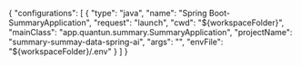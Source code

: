 

{
    "configurations": [
        {
            "type": "java",
            "name": "Spring Boot-SummaryApplication<summary-summay-data-spring-ai>",
            "request": "launch",
            "cwd": "${workspaceFolder}",
            "mainClass": "app.quantun.summary.SummaryApplication",
            "projectName": "summary-summay-data-spring-ai",
            "args": "",
            "envFile": "${workspaceFolder}/.env"
        }
    ]
}
